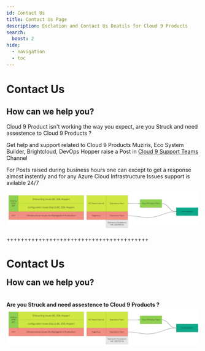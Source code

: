 ```yaml
---
id: Contact Us
title: Contact Us Page
description: Esclation and Contact Us Deatils for Cloud 9 Products
search:
  boost: 2
hide:
  - navigation
  - toc
---
```


# Contact Us
## How can we help you?

Cloud 9 Product isn't working the way you expect, are you Struck and need assestence to Cloud 9 Products ?

Get help and support related to Cloud 9 Products Muziris, Eco System Builder, Brightcloud, DevOps Hopper  raise a Post in <a href="https://teams.microsoft.com/l/team/19%3adnlQpvbo7zsPTGQVuXaRYH1UjDRPnOCJC7XI7064u6w1%40thread.tacv2/conversations?groupId=9db482de-c01a-4efb-9c4f-6693ad31c189&tenantId=bd5c6713-7399-4b31-be79-78f2d078e543" target="_blank">Cloud 9 Support Teams</a> Channel

For Posts raised during business hours one can except to get a response almost instently and for any Azure Cloud Infrastructure Issues support is avilable 24/7 

![Support Model](/img/Support.png)


++++++++++++++++++++++++++++++++++++++++


<h1 style=" text-align: left; box-sizing: border-box;">Contact Us</h3>
<h2 style=" text-align: left; box-sizing: border-box;margin: 0rem;">
  How can we help you?</h2>
</br>
<h4 style=" text-align: left; box-sizing: border-box;">Are you Struck and need assestence to Cloud 9 Products ?
</br>

  <img src="./img/Support.png">
</h4>  

